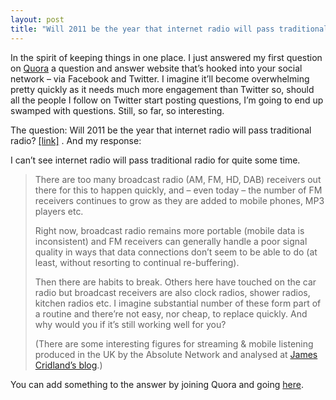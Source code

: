 ```yaml
---
layout: post 
title: "Will 2011 be the year that internet radio will pass traditional radio?"
---
```


In the spirit of keeping things in one place. I just answered my first question on [Quora](https://www.quora.com/profile/Jon-Curnow)  a question and answer website that’s hooked into your social network – via Facebook and Twitter. I imagine it’ll become overwhelming pretty quickly as it needs much more engagement than Twitter so, should all the people I follow on Twitter start posting questions, I’m going to end up swamped with questions. Still, so far, so interesting.

The question: Will 2011 be the year that internet radio will pass traditional radio? [[link]](https://www.quora.com/Will-2011-be-the-year-that-internet-radio-will-pass-traditional-radio) . And my response:

I can’t see internet radio will pass traditional radio for quite some time.

> There are too many broadcast radio (AM, FM, HD, DAB) receivers out there for this to happen quickly, and – even today – the number of FM receivers continues to grow as they are added to mobile phones, MP3 players etc.
> 
> Right now, broadcast radio remains more portable (mobile data is inconsistent) and FM receivers can generally handle a poor signal quality in ways that data connections don’t seem to be able to do (at least, without resorting to continual re-buffering).
> 
> Then there are habits to break. Others here have touched on the car radio but broadcast receivers are also clock radios, shower radios, kitchen radios etc. I imagine substantial number of these form part of a routine and there’re not easy, nor cheap, to replace quickly. And why would you if it’s still working well for you?
> 
> (There are some interesting figures for streaming & mobile listening produced in the UK by the Absolute Network and analysed at [James Cridland’s blog](http://web.archive.org/web/20110120142728/http://james.cridland.net/blog/stats-how-absolute-radio-is-consumed-online/).)
> 

You can add something to the answer by joining Quora and going [here](https://www.quora.com/Will-2011-be-the-year-that-internet-radio-will-pass-traditional-radio).
